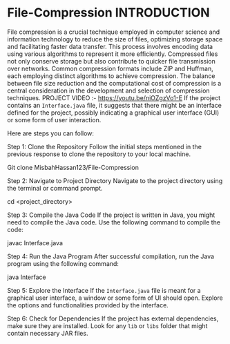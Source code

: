# File-Compression INTRODUCTION

File compression is a crucial technique employed in computer science and information technology to reduce the size of files, optimizing storage space and facilitating faster data transfer. This process involves encoding data using various algorithms to represent it more efficiently. Compressed files not only conserve storage but also contribute to quicker file transmission over networks. Common compression formats include ZIP and Huffman, each employing distinct algorithms to achieve compression. The balance between file size reduction and the computational cost of compression is a central consideration in the development and selection of compression techniques.
PROJECT VIDEO :- https://youtu.be/niOZgzVo1-E
If the project contains an `Interface.java` file, it suggests that there might be an interface defined for the project, possibly indicating a graphical user interface (GUI) or some form of user interaction.

Here are steps you can follow:

 Step 1: Clone the Repository
Follow the initial steps mentioned in the previous response to clone the repository to your local machine.

Git clone MisbahHassan123/File-Compression


 Step 2: Navigate to Project Directory
Navigate to the project directory using the terminal or command prompt.


cd <project_directory>


Step 3: Compile the Java Code
If the project is written in Java, you might need to compile the Java code. Use the following command to compile the code:


javac Interface.java

Step 4: Run the Java Program
After successful compilation, run the Java program using the following command:


java Interface


 Step 5: Explore the Interface
If the `Interface.java` file is meant for a graphical user interface, a window or some form of UI should open. Explore the options and functionalities provided by the interface.

Step 6: Check for Dependencies
If the project has external dependencies, make sure they are installed. Look for any `lib` or `libs` folder that might contain necessary JAR files.
